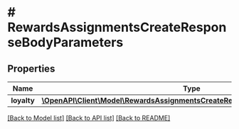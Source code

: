 # # RewardsAssignmentsCreateResponseBodyParameters

## Properties

Name | Type | Description | Notes
------------ | ------------- | ------------- | -------------
**loyalty** | [**\OpenAPI\Client\Model\RewardsAssignmentsCreateResponseBodyParametersLoyalty**](RewardsAssignmentsCreateResponseBodyParametersLoyalty.md) |  | [optional]

[[Back to Model list]](../../README.md#models) [[Back to API list]](../../README.md#endpoints) [[Back to README]](../../README.md)
